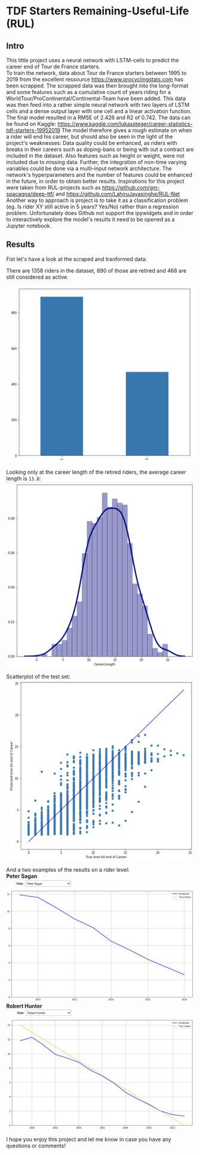 # TDF Starters Remaining-Useful-Life (RUL)

## Intro
This little project uses a neural network with LSTM-cells to predict the career end of Tour de France starters.  
To train the network, data about Tour de France starters between 1995 to 2019 from the excellent ressource https://www.procyclingstats.com has been scrapped. The scrapped data was then brought into the long-format and some features such as a cumulative count of years riding for a WorldTour/ProContinental/Continental-Team have been added. This data was then feed into a rather simple neural network with two layers of LSTM cells and a dense output layer with one cell and a linear activation function. The final model resulted in a RMSE of 2.426 and R2 of 0.742.
The data can be found on Kaggle: https://www.kaggle.com/lukassteger/career-statistics-tdf-starters-19952019
The model therefore gives a rough estimate on when a rider will end his career, but should also be seen in the light of the project's weaknesses: Data quality could be enhanced, as riders with breaks in their careers such as doping-bans or being with out a contract are included in the dataset. Also features such as height or weight, were not included due to missing data. Further, the integration of non-time varying variables could be done via a multi-input network architecture. The network's hyperparameters and the number of features could be enhanced in the future, in order to obtain better results.
Inspirations for this project were taken from RUL-projects such as https://github.com/gm-spacagna/deep-ttf/ and https://github.com/LahiruJayasinghe/RUL-Net
Another way to approach is project is to take it as a classification problem (eg. Is rider XY still active in 5 years? Yes/No) rather than a regression problem.
Unfortunately does Github not support the ipywidgets and in order to interactively explore the model's results it need to be opened as a Jupyter notebook.

## Results
Fist let's have a look at the scraped and tranformed data:  
  
There are 1358 riders in the dataset, 890 of those are retired and 468 are still considered as active.

![retired_active](https://github.com/quickcoffee/TDF-Starters-RUL/blob/master/plots/active_retired.png?raw=true "Retired vs. Active riders")

Looking only at the career length of the retired riders, the average career length is `13.8`:
![Career Length](https://github.com/quickcoffee/TDF-Starters-RUL/blob/master/plots/career-length.png?raw=true "Career Length")

Scatterplot of the test set:  
![scatter_plot](https://github.com/quickcoffee/TDF-Starters-RUL/blob/master/plots/scatter_test.png?raw=true "Scatter Plot True vs. Predicted")

And a two examples of the results on a rider level:  
**Peter Sagan**
![PS_plot](https://github.com/quickcoffee/TDF-Starters-RUL/blob/master/plots/widget_plot.png?raw=true "Peter Sagan Predicted")
**Robert Hunter**
![RH_plot](https://github.com/quickcoffee/TDF-Starters-RUL/blob/master/plots/rh_plot.png?raw=true "Robert Hunter Predicted")

I hope you enjoy this project and let me know in case you have any questions or comments!
